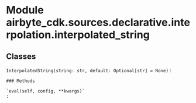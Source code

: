 Module airbyte_cdk.sources.declarative.interpolation.interpolated_string
========================================================================

Classes
-------

`InterpolatedString(string: str, default: Optional[str] = None)`
:   

    ### Methods

    `eval(self, config, **kwargs)`
    :